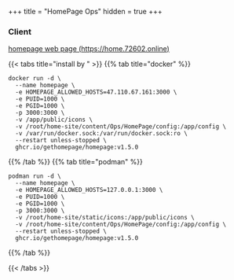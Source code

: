 +++
title = "HomePage Ops"
hidden = true
+++

### Client
[<i class="fa-solid fa-link"></i> homepage web page (https://home.72602.online)](http://47.110.67.161:3000)

{{< tabs title="install by " >}}
{{% tab title="docker" %}}
```shell
docker run -d \
  --name homepage \
  -e HOMEPAGE_ALLOWED_HOSTS=47.110.67.161:3000 \
  -e PUID=1000 \
  -e PGID=1000 \
  -p 3000:3000 \
  -v /app/public/icons \
  -v /root/home-site/content/Ops/HomePage/config:/app/config \
  -v /var/run/docker.sock:/var/run/docker.sock:ro \
  --restart unless-stopped \
  ghcr.io/gethomepage/homepage:v1.5.0
```
{{% /tab %}}
{{% tab title="podman" %}}
```shell
podman run -d \
  --name homepage \
  -e HOMEPAGE_ALLOWED_HOSTS=127.0.0.1:3000 \
  -e PUID=1000 \
  -e PGID=1000 \
  -p 3000:3000 \
  -v /root/home-site/static/icons:/app/public/icons \
  -v /root/home-site/content/Ops/HomePage/config:/app/config \
  --restart unless-stopped \
  ghcr.io/gethomepage/homepage:v1.5.0
```
{{% /tab %}}

{{< /tabs >}}
